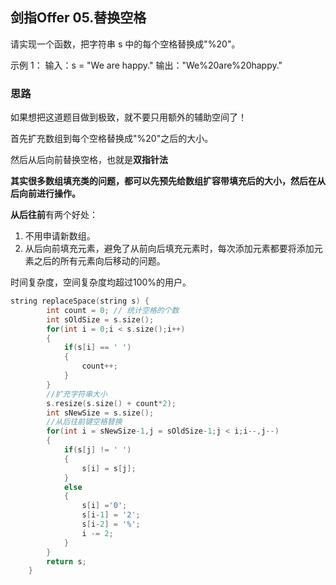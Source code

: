 ## 剑指Offer 05.替换空格

请实现一个函数，把字符串 s 中的每个空格替换成"%20"。

示例 1： 输入：s = "We are happy."
输出："We%20are%20happy."

### 思路

如果想把这道题目做到极致，就不要只用额外的辅助空间了！

首先扩充数组到每个空格替换成"%20"之后的大小。

然后从后向前替换空格，也就是**双指针法**

**其实很多数组填充类的问题，都可以先预先给数组扩容带填充后的大小，然后在从后向前进行操作。**

**从后往前**有两个好处：

1. 不用申请新数组。
2. 从后向前填充元素，避免了从前向后填充元素时，每次添加元素都要将添加元素之后的所有元素向后移动的问题。

时间复杂度，空间复杂度均超过100%的用户。

```cpp
string replaceSpace(string s) {
        int count = 0; // 统计空格的个数
        int sOldSize = s.size();
        for(int i = 0;i < s.size();i++)
        {
            if(s[i] == ' ')
            {
                count++;
            }
        }
        //扩充字符串大小
        s.resize(s.size() + count*2);
        int sNewSize = s.size();
        //从后往前键空格替换
        for(int i = sNewSize-1,j = sOldSize-1;j < i;i--,j--)
        {
            if(s[j] != ' ')
            {
                s[i] = s[j];
            }
            else
            {
                s[i] ='0';
                s[i-1] = '2';
                s[i-2] = '%';
                i -= 2;
            }
        }
        return s;
    }
```

